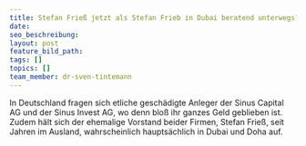 ```yaml
---
title: Stefan Frieß jetzt als Stefan Frieb in Dubai beratend unterwegs?
date:
seo_beschreibung:
layout: post
feature_bild_path:
tags: []
topics: []
team_member: dr-sven-tintemann
---
```



In Deutschland fragen sich etliche gesch&auml;digte Anleger der Sinus Capital AG und der Sinus Invest AG, wo denn blo&szlig; ihr ganzes Geld geblieben ist. Zudem h&auml;lt sich der ehemalige Vorstand beider Firmen, Stefan Frie&szlig;, seit Jahren im Ausland, wahrscheinlich haupts&auml;chlich in Dubai und Doha auf.

&nbsp;
